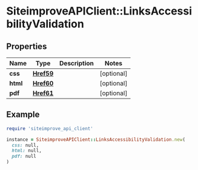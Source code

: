 # SiteimproveAPIClient::LinksAccessibilityValidation

## Properties

| Name | Type | Description | Notes |
| ---- | ---- | ----------- | ----- |
| **css** | [**Href59**](Href59.md) |  | [optional] |
| **html** | [**Href60**](Href60.md) |  | [optional] |
| **pdf** | [**Href61**](Href61.md) |  | [optional] |

## Example

```ruby
require 'siteimprove_api_client'

instance = SiteimproveAPIClient::LinksAccessibilityValidation.new(
  css: null,
  html: null,
  pdf: null
)
```

